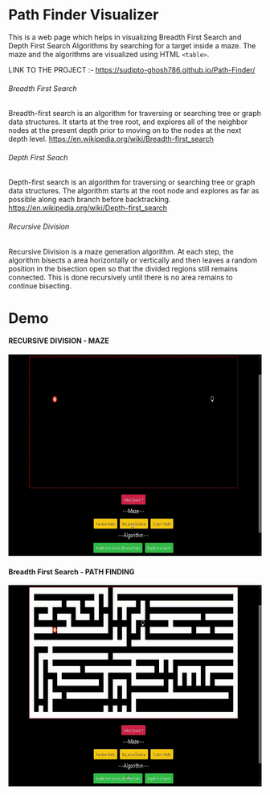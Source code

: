 # Path Finder Visualizer
This is a web page which helps in visualizing Breadth First Search and Depth First Search Algorithms by searching for a target inside a maze. The maze and the algorithms are visualized using HTML `<table>`. 

LINK TO THE PROJECT :- https://sudipto-ghosh786.github.io/Path-Finder/

###### Breadth First Search	
Breadth-first search is an algorithm for traversing or searching tree or graph data structures. It starts at the tree root, and explores all of the neighbor nodes at the present depth prior to moving on to the nodes at the next depth level. https://en.wikipedia.org/wiki/Breadth-first_search


###### Depth First Seach
Depth-first search is an algorithm for traversing or searching tree or graph data structures. The algorithm starts at the root node and explores as far as possible along each branch before backtracking. https://en.wikipedia.org/wiki/Depth-first_search


###### Recursive Division
Recursive Division is a maze generation algorithm. At each step, the algorithm bisects a area horizontally or vertically and then leaves a random position in the bisection open so that the divided regions still remains connected. This is done recursively until there is no area remains to continue bisecting.


# Demo

#### RECURSIVE DIVISION - MAZE

<!-- ![](./Components/Gifs/RecursiveDivision.gif) -->

<img src="./Components/Gifs/RecursiveDivision.gif" width="750" height="400">

#### Breadth First Search - PATH FINDING

<!-- ![](./Components/Gifs/BFS.gif) -->

<img src="./Components/Gifs/BFS.gif" width="750" height="400">
